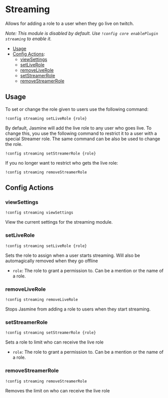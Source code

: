 # Streaming
Allows for adding a role to a user when they go live on twitch.

*Note: This module is disabled by default. Use `!config core enablePlugin streaming` to enable it.*
 
- [Usage](#usage)
- [Config Actions](#config-actions):
    - [viewSettings](#viewSettings)
    - [setLiveRole](#setLiveRole)
    - [removeLiveRole](#removeLiveRole)
    - [setStreamerRole](#setStreamerRole)
    - [removeStreamerRole](#removeStreamerRole)

## Usage

To set or change the role given to users use the following command:
```
!config streaming setLiveRole {role}
```

By default, Jasmine will add the live role to any user who goes live. To change this, you use the following command to 
restrict it to a user with a special Streamer role. The same command can be also be used to change the role.
```
!config streaming setStreamerRole {role}
```

If you no longer want to restrict who gets the live role:
```
!config streaming removeStreamerRole
```

## Config Actions

### viewSettings
```
!config streaming viewSettings
```
View the current settings for the streaming module.

### setLiveRole
```
!config streaming setLiveRole {role}
```
Sets the role to assign when a user starts streaming. Will also be automagically removed when they go offline

- `role`: The role to grant a permission to. Can be a mention or the name of a 
  role.

### removeLiveRole
```
!config streaming removeLiveRole
```
Stops Jasmine from adding a role to users when they start streaming.

### setStreamerRole
```
!config streaming setStreamerRole {role}
```
Sets a role to limit who can receive the live role

- `role`: The role to grant a permission to. Can be a mention or the name of a 
  role.

### removeStreamerRole
```
!config streaming removeStreamerRole
```
Removes the limit on who can receive the live role
